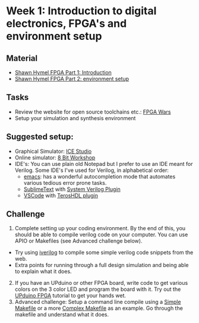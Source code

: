 # Week 1: Introduction to digital electronics, FPGA's and environment setup

## Material
- [Shawn Hymel FPGA Part 1: Introduction](https://www.youtube.com/watch?v=lLg1AgA2Xoo&list=PLEBQazB0HUyT1WmMONxRZn9NmQ_9CIKhb)
- [Shawn Hymel FPGA Part 2: environment setup](https://www.digikey.com/en/maker/projects/introduction-to-fpga-part-2-toolchain-setup/563a9518cd11466fb6a75cf3cb684d6d)

## Tasks
- Review the website for open source toolchains etc.: [FPGA Wars](http://fpgawars.github.io/)
- Setup your simulation and synthesis environment

## Suggested setup:
- Graphical Simulator: [ICE Studio](https://github.com/fpgawars/icestudio)
- Online simulator: [8 Bit Workshop](https://8bitworkshop.com/)
- IDE's: You can use plain old Notepad but I prefer to use an IDE meant for Verilog. Some IDE's I've used for Verilog, in alphabetical order:
  - [emacs](https://www.gnu.org/software/emacs/): has a wonderful autocompletion mode that automates various tedious error prone tasks.
  - [SublimeText](https://www.sublimetext.com/) with [System Verilog Plugin](https://sv-doc.readthedocs.io/en/latest/)
  - [VSCode](https://code.visualstudio.com/) with [TerosHDL plugin](https://terostechnology.github.io/terosHDLdoc/)

## Challenge
1. Complete setting up your coding environment. By the end of this, you should be able to compile verilog code on your computer. You can use APIO or Makefiles (see Advanced challenge below). 
  - Try using [iverilog](http://iverilog.icarus.com/) to compile some simple verilog code snippets from the web.
  - Extra points for running through a full design simulation and being able to explain what it does.
2. If you have an UPduino or other FPGA board, write code to get various colors on the 3 color LED and program the board with it. Try out the [UPduino FPGA](https://blog.idorobots.org/entries/upduino-fpga-tutorial.html) tutorial to get your hands wet.
3. Advanced challenge: Setup a command line compile using a [Simple Makefile](https://github.com/tinyvision-ai-inc/UPduino-v3.0/blob/master/RTL/blink_led/Makefile) or a more [Complex Makefile](https://github.com/XarkLabs/upduino-video/blob/master/Makefile) as an example. Go through the makefile and understand what it does.
